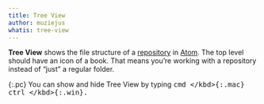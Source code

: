 ```yaml
---
title: Tree View
author: muziejus
whatis: tree-view
---
```


**Tree View** shows the file structure of a [repository](/whatis/repository) in
[Atom](/whatis/atom). The top level should have an icon of a book. That means
you’re working with a repository instead of “just” a regular folder.

{:.pc}
You can show and hide Tree View by typing <kbd><kbd>cmd</kbd>
<kbd>\</kbd></kbd>{:.mac} <kbd><kbd>ctrl</kbd> <kbd>\</kbd></kbd>{:.win}.

